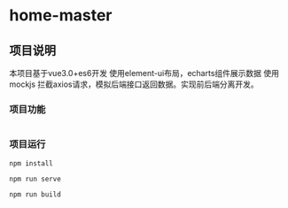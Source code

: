 # home-master

## 项目说明
本项目基于vue3.0+es6开发 使用element-ui布局，echarts组件展示数据
使用mockjs 拦截axios请求，模拟后端接口返回数据。实现前后端分离开发。
### 项目功能

```

```
### 项目运行
```
npm install

npm run serve

npm run build

```




